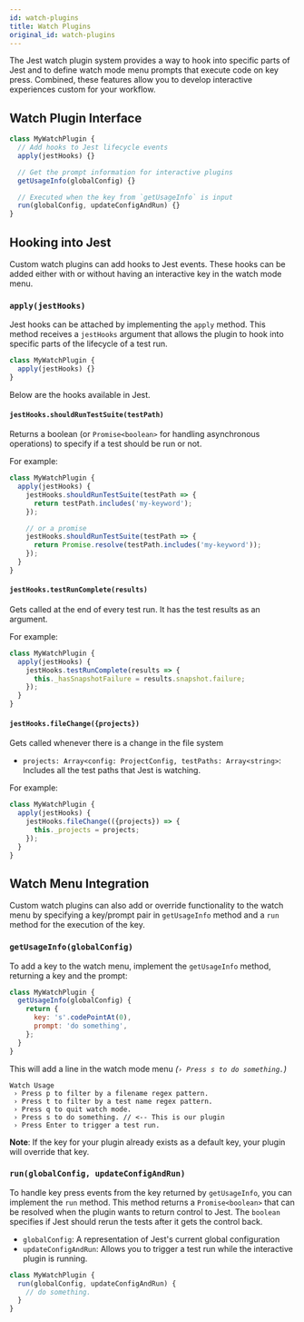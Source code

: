 ```yaml
---
id: watch-plugins
title: Watch Plugins
original_id: watch-plugins
---
```


The Jest watch plugin system provides a way to hook into specific parts of Jest
and to define watch mode menu prompts that execute code on key press. Combined,
these features allow you to develop interactive experiences custom for your
workflow.

## Watch Plugin Interface

```javascript
class MyWatchPlugin {
  // Add hooks to Jest lifecycle events
  apply(jestHooks) {}

  // Get the prompt information for interactive plugins
  getUsageInfo(globalConfig) {}

  // Executed when the key from `getUsageInfo` is input
  run(globalConfig, updateConfigAndRun) {}
}
```

## Hooking into Jest

Custom watch plugins can add hooks to Jest events. These hooks can be added
either with or without having an interactive key in the watch mode menu.

### `apply(jestHooks)`

Jest hooks can be attached by implementing the `apply` method. This method
receives a `jestHooks` argument that allows the plugin to hook into specific
parts of the lifecycle of a test run.

```javascript
class MyWatchPlugin {
  apply(jestHooks) {}
}
```

Below are the hooks available in Jest.

#### `jestHooks.shouldRunTestSuite(testPath)`

Returns a boolean (or `Promise<boolean>` for handling asynchronous operations)
to specify if a test should be run or not.

For example:

```javascript
class MyWatchPlugin {
  apply(jestHooks) {
    jestHooks.shouldRunTestSuite(testPath => {
      return testPath.includes('my-keyword');
    });

    // or a promise
    jestHooks.shouldRunTestSuite(testPath => {
      return Promise.resolve(testPath.includes('my-keyword'));
    });
  }
}
```

#### `jestHooks.testRunComplete(results)`

Gets called at the end of every test run. It has the test results as an
argument.

For example:

```javascript
class MyWatchPlugin {
  apply(jestHooks) {
    jestHooks.testRunComplete(results => {
      this._hasSnapshotFailure = results.snapshot.failure;
    });
  }
}
```

#### `jestHooks.fileChange({projects})`

Gets called whenever there is a change in the file system

* `projects: Array<config: ProjectConfig, testPaths: Array<string>`: Includes
  all the test paths that Jest is watching.

For example:

```javascript
class MyWatchPlugin {
  apply(jestHooks) {
    jestHooks.fileChange(({projects}) => {
      this._projects = projects;
    });
  }
}
```

## Watch Menu Integration

Custom watch plugins can also add or override functionality to the watch menu by
specifying a key/prompt pair in `getUsageInfo` method and a `run` method for the
execution of the key.

### `getUsageInfo(globalConfig)`

To add a key to the watch menu, implement the `getUsageInfo` method, returning a
key and the prompt:

```javascript
class MyWatchPlugin {
  getUsageInfo(globalConfig) {
    return {
      key: 's'.codePointAt(0),
      prompt: 'do something',
    };
  }
}
```

This will add a line in the watch mode menu _(`› Press s to do something.`)_

```text
Watch Usage
 › Press p to filter by a filename regex pattern.
 › Press t to filter by a test name regex pattern.
 › Press q to quit watch mode.
 › Press s to do something. // <-- This is our plugin
 › Press Enter to trigger a test run.
```

**Note**: If the key for your plugin already exists as a default key, your
plugin will override that key.

### `run(globalConfig, updateConfigAndRun)`

To handle key press events from the key returned by `getUsageInfo`, you can
implement the `run` method. This method returns a `Promise<boolean>` that can be
resolved when the plugin wants to return control to Jest. The `boolean`
specifies if Jest should rerun the tests after it gets the control back.

* `globalConfig`: A representation of Jest's current global configuration
* `updateConfigAndRun`: Allows you to trigger a test run while the interactive
  plugin is running.

```javascript
class MyWatchPlugin {
  run(globalConfig, updateConfigAndRun) {
    // do something.
  }
}
```
